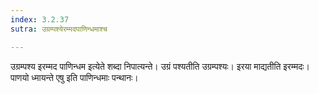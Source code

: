 ```yaml
---
index: 3.2.37
sutra: उग्रम्पश्येरम्मदपाणिन्धमाश्च

---
```

उग्रम्पश्य इरम्मद पाणिन्धम इत्येते शब्दा निपात्यन्ते। उग्रं पश्यतीति उग्रम्पश्यः। इरया माद्यतीति इरम्मदः। पाणयो ध्मायन्ते एषु इति पाणिन्धमाः पन्थानः।